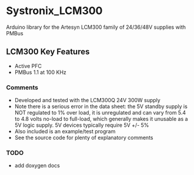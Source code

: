 # Systronix_LCM300
Arduino library for the Artesyn LCM300 family of 24/36/48V supplies with PMBus

## LCM300 Key Features
 - Active PFC
 - PMBus 1.1 at 100 KHz
 
### Comments
 - Developed and tested with the LCM300Q 24V 300W supply
 - Note there is a serious error in the data sheet: the 5V standby supply is NOT regulated to 1% over load, it is unregulated and can vary from 5.4 to 4.8 volts no-load to full-load, which generally makes it unusable as a 5V logic supply. 5V devices typically require 5V +/- 5%
 - Also included is an example/test program 
 - See the source code for plenty of explanatory comments

### TODO
 - add doxygen docs

